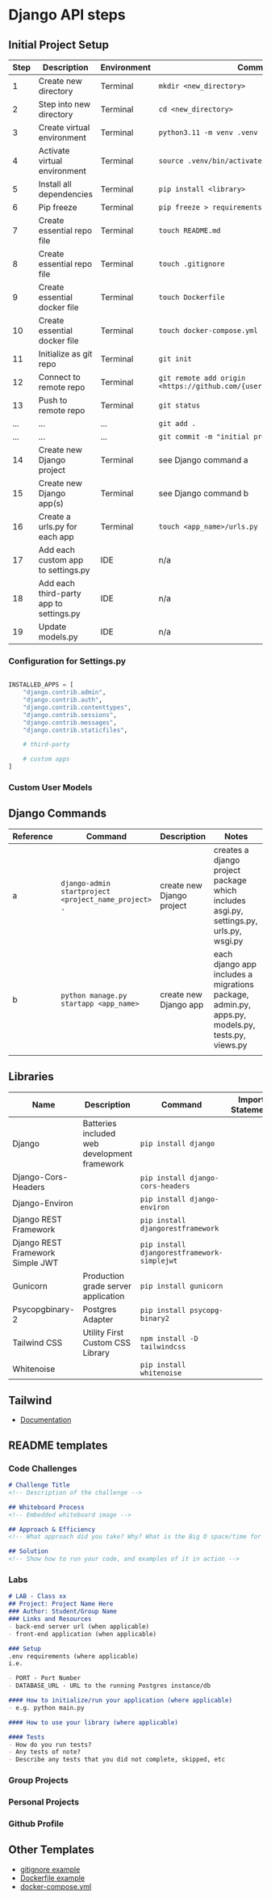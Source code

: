 # Django API steps

## Initial Project Setup
| Step | Description | Environment | Command |
| - | - | - | - |
| 1 | Create new directory | Terminal | `mkdir <new_directory>` |
| 2 | Step into new directory |Terminal | `cd <new_directory>` |
| 3 | Create virtual environment | Terminal | `python3.11 -m venv .venv` |
| 4 | Activate virtual environment |Terminal | `source .venv/bin/activate` |
| 5 | Install all dependencies | Terminal | `pip install <library>` |
| 6 |Pip freeze|Terminal | `pip freeze > requirements.txt` |
| 7 | Create essential repo file | Terminal | `touch README.md`|
| 8 | Create essential repo file | Terminal | `touch .gitignore`|
| 9 | Create essential docker file | Terminal | `touch Dockerfile`|
| 10 |Create essential docker file | Terminal | `touch docker-compose.yml`|
| 11 |Initialize as git repo | Terminal | `git init` |
| 12 |Connect to remote repo | Terminal | `git remote add origin <https://github.com/{username}/{repo_name}.git_>` |
| 13 | Push to remote repo | Terminal | `git status` |
| ... | ... | ... | `git add .`|
| ... | ... | ... | `git commit -m "initial project setup" .` |
| 14 | Create new Django project | Terminal | see Django command a |
| 15 | Create new Django app(s) | Terminal | see Django command b |
| 16 | Create a urls.py for each app | Terminal | `touch <app_name>/urls.py` |
| 17 | Add each custom app to settings.py | IDE | n/a |
| 18 | Add each third-party app to settings.py | IDE | n/a |
| 19 | Update models.py | IDE | n/a |


### Configuration for Settings.py

```python

INSTALLED_APPS = [
    "django.contrib.admin",
    "django.contrib.auth",
    "django.contrib.contenttypes",
    "django.contrib.sessions",
    "django.contrib.messages",
    "django.contrib.staticfiles",

    # third-party

    # custom apps
]
```

### Custom User Models



## Django Commands
|Reference|Command|Description|Notes|
|-|-|-|-|
|a|`django-admin startproject <project_name_project> .`|create new Django project| creates a django project package which includes asgi.py, settings.py,  urls.py, wsgi.py|
|b|`python manage.py startapp <app_name>`|create new Django app|each django app includes a migrations package, admin.py, apps.py, models.py, tests.py, views.py|
||||


## Libraries
|Name|Description|Command|Import Statement|Documentation|
|-|-|-|-|-|
|Django|Batteries included web development framework|`pip install django`|||
|Django-Cors-Headers||`pip install django-cors-headers`||[link to docs](https://pypi.org/project/django-cors-headers/)|
|Django-Environ||`pip install django-environ`|||
|Django REST Framework||`pip install djangorestframework`|||
|Django REST Framework Simple JWT||`pip install djangorestframework-simplejwt`|||
|Gunicorn|Production grade server application|`pip install gunicorn`|||
|Psycopgbinary-2|Postgres Adapter|`pip install psycopg-binary2`|||
|Tailwind CSS|Utility First Custom CSS Library|`npm install -D tailwindcss`|||
|Whitenoise||`pip install whitenoise`|||

## Tailwind
- [Documentation](https://tailwindcss.com/docs/installation)

## README templates

### Code Challenges
```markdown
# Challenge Title
<!-- Description of the challenge -->

## Whiteboard Process
<!-- Embedded whiteboard image -->

## Approach & Efficiency
<!-- What approach did you take? Why? What is the Big O space/time for this approach? -->

## Solution
<!-- Show how to run your code, and examples of it in action -->
```

### Labs

```markdown
# LAB - Class xx
## Project: Project Name Here
### Author: Student/Group Name
### Links and Resources
- back-end server url (when applicable)
- front-end application (when applicable)

### Setup
.env requirements (where applicable)
i.e.

- PORT - Port Number
- DATABASE_URL - URL to the running Postgres instance/db

#### How to initialize/run your application (where applicable)
- e.g. python main.py

#### How to use your library (where applicable)

#### Tests
- How do you run tests?
- Any tests of note?
- Describe any tests that you did not complete, skipped, etc
```

### Group Projects

### Personal Projects

### Github Profile

## Other Templates
- [gitignore example](https://github.com/kpgomez/drf-auth/blob/main/.gitignore)
- [Dockerfile example](https://github.com/kpgomez/drf-auth/blob/main/Dockerfile)
- [docker-compose.yml](https://github.com/kpgomez/drf-auth/blob/main/docker-compose.yml)
